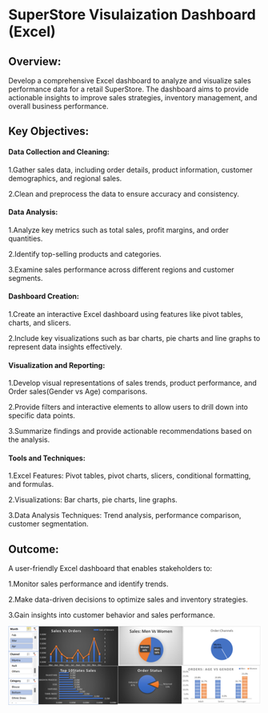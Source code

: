 # SuperStore Visulaization Dashboard (Excel)

## Overview:

Develop a comprehensive Excel dashboard to analyze and visualize sales performance data for a retail SuperStore. The dashboard aims to provide actionable insights to improve sales strategies, inventory management, and overall business performance.

## Key Objectives:

#### Data Collection and Cleaning:

1.Gather sales data, including order details, product information, customer demographics, and regional sales.

2.Clean and preprocess the data to ensure accuracy and consistency.

#### Data Analysis:

1.Analyze key metrics such as total sales, profit margins, and order quantities.

2.Identify top-selling products and categories.

3.Examine sales performance across different regions and customer segments.

#### Dashboard Creation:

1.Create an interactive Excel dashboard using features like pivot tables, charts, and slicers.

2.Include key visualizations such as bar charts, pie charts and  line graphs to represent data insights effectively.

#### Visualization and Reporting:

1.Develop visual representations of sales trends, product performance, and Order sales(Gender vs Age) comparisons.

2.Provide filters and interactive elements to allow users to drill down into specific data points.

3.Summarize findings and provide actionable recommendations based on the analysis.

#### Tools and Techniques:

1.Excel Features: Pivot tables, pivot charts, slicers, conditional formatting, and formulas.

2.Visualizations: Bar charts, pie charts, line graphs.

3.Data Analysis Techniques: Trend analysis, performance comparison, customer segmentation.

## Outcome:

A user-friendly Excel dashboard that enables stakeholders to:

1.Monitor sales performance and identify trends.

2.Make data-driven decisions to optimize sales and inventory strategies.

3.Gain insights into customer behavior and  sales performance.

![snapshot](https://github.com/Shuby999/SuperStore-Visulaization-Dashbord-Excel-/blob/main/SnapShot/SuperStore%20DashBoard.png)